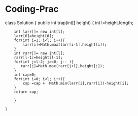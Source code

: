 # Coding-Prac

class Solution {
    public int trap(int[] height) {
        int l=height.length;

        int larr[]= new int[l];
        larr[0]=height[0];
        for(int i=1; i<l; i++){
            larr[i]=Math.max(larr[i-1],height[i]);
        }
        int rarr[]= new int[l];
        rarr[l-1]=height[l-1];
        for(int j=l-2; j>=0; j-- ){
           rarr[j]=Math.max(rarr[j+1],height[j]);
        }
        int cap=0;
        for(int i=0; i<l; i++){
            cap =cap +  Math.min(larr[i],rarr[i])-height[i];
        }
        return cap;
            
        }

    }
